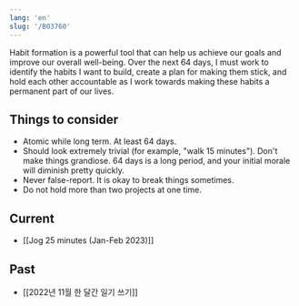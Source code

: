 ```yaml
---
lang: 'en'
slug: '/B03760'
---
```


Habit formation is a powerful tool that can help us achieve our goals and improve our overall well-being. Over the next 64 days, I must work to identify the habits I want to build, create a plan for making them stick, and hold each other accountable as I work towards making these habits a permanent part of our lives.

## Things to consider

- Atomic while long term. At least 64 days.
- Should look extremely trivial (for example, "walk 15 minutes"). Don't make things grandiose. 64 days is a long period, and your initial morale will diminish pretty quickly.
- Never false-report. It is okay to break things sometimes.
- Do not hold more than two projects at one time.

## Current

- [[Jog 25 minutes (Jan-Feb 2023)]]

## Past

- [[2022년 11월 한 달간 일기 쓰기]]
